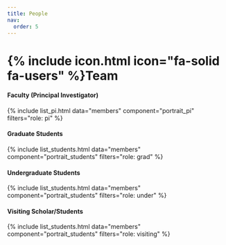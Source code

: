 ```yaml
---
title: People
nav:
  order: 5
---
```


# {% include icon.html icon="fa-solid fa-users" %}Team

#### Faculty (Principal Investigator)
{% include list_pi.html data="members" component="portrait_pi" filters="role: pi" %}
#### Graduate Students
{% include list_students.html data="members" component="portrait_students" filters="role: grad" %}
#### Undergraduate Students
{% include list_students.html data="members" component="portrait_students" filters="role: under" %}
#### Visiting Scholar/Students
{% include list_students.html data="members" component="portrait_students" filters="role: visiting" %}